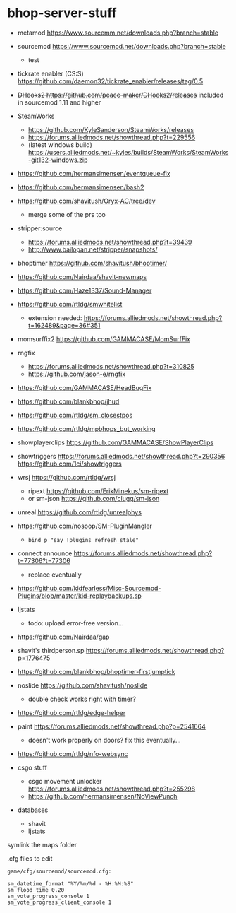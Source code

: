 # bhop-server-stuff

- metamod https://www.sourcemm.net/downloads.php?branch=stable

- sourcemod https://www.sourcemod.net/downloads.php?branch=stable
	- test

- tickrate enabler (CS:S) https://github.com/daemon32/tickrate_enabler/releases/tag/0.5

- ~~DHooks2 https://github.com/peace-maker/DHooks2/releases~~ included in sourcemod 1.11 and higher

- SteamWorks
	- https://github.com/KyleSanderson/SteamWorks/releases
	- https://forums.alliedmods.net/showthread.php?t=229556
	- (latest windows build) https://users.alliedmods.net/~kyles/builds/SteamWorks/SteamWorks-git132-windows.zip

- https://github.com/hermansimensen/eventqueue-fix

- https://github.com/hermansimensen/bash2

- https://github.com/shavitush/Oryx-AC/tree/dev
	- merge some of the prs too

- stripper:source
	- https://forums.alliedmods.net/showthread.php?t=39439
	- http://www.bailopan.net/stripper/snapshots/

- bhoptimer https://github.com/shavitush/bhoptimer/

- https://github.com/Nairdaa/shavit-newmaps

- https://github.com/Haze1337/Sound-Manager

- https://github.com/rtldg/smwhitelist
	- extension needed: https://forums.alliedmods.net/showthread.php?t=162489&page=36#351

- momsurffix2 https://github.com/GAMMACASE/MomSurfFix

- rngfix
	- https://forums.alliedmods.net/showthread.php?t=310825
	- https://github.com/jason-e/rngfix


- https://github.com/GAMMACASE/HeadBugFix

- https://github.com/blankbhop/jhud

- https://github.com/rtldg/sm_closestpos

- https://github.com/rtldg/mpbhops_but_working

- showplayerclips https://github.com/GAMMACASE/ShowPlayerClips

- showtriggers https://forums.alliedmods.net/showthread.php?t=290356 https://github.com/1ci/showtriggers

- wrsj https://github.com/rtldg/wrsj
	- ripext https://github.com/ErikMinekus/sm-ripext
	- or sm-json https://github.com/clugg/sm-json

- unreal https://github.com/rtldg/unrealphys

- https://github.com/nosoop/SM-PluginMangler
	- `bind p "say !plugins refresh_stale"`

- connect announce https://forums.alliedmods.net/showthread.php?t=77306?t=77306
	- replace eventually

- https://github.com/kidfearless/Misc-Sourcemod-Plugins/blob/master/kid-replaybackups.sp

- ljstats
	- todo: upload error-free version...

- https://github.com/Nairdaa/gap

- shavit's thirdperson.sp https://forums.alliedmods.net/showthread.php?p=1776475

- https://github.com/blankbhop/bhoptimer-firstjumptick

- noslide https://github.com/shavitush/noslide
	- double check works right with timer?

- https://github.com/rtldg/edge-helper

- paint https://forums.alliedmods.net/showthread.php?p=2541664
	- doesn't work properly on doors? fix this eventually...

- https://github.com/rtldg/nfo-websync

- csgo stuff
	- csgo movement unlocker https://forums.alliedmods.net/showthread.php?t=255298
	- https://github.com/hermansimensen/NoViewPunch

- databases
	- shavit
	- ljstats


symlink the maps folder


.cfg files to edit
```
game/cfg/sourcemod/sourcemod.cfg:

sm_datetime_format "%Y/%m/%d - %H:%M:%S"
sm_flood_time 0.20
sm_vote_progress_console 1
sm_vote_progress_client_console 1
```
